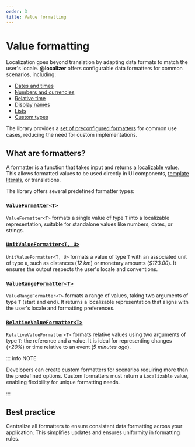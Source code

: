 ```yaml
---
order: 3
title: Value formatting
---
```


# Value formatting

Localization goes beyond translation by adapting data formats to match the user's locale. **@localizer** offers configurable data formatters for common scenarios, including:

- [Dates and times](./dates-and-times/index.md)
- [Numbers and currencies](./numbers/index.md)
- [Relative time](./relative-time/index.md)
- [Display names](./display-name/index.md)
- [Lists](./lists/index.md)
- [Custom types](./custom-data-types/index.md)

The library provides a [set of preconfigured formatters](./preconfigured-formatters/index.md) for common use cases, reducing the need for custom implementations.

## What are formatters?

A formatter is a function that takes input and returns a [localizable value](../introduction/localizable.md). This allows formatted values to be used directly in UI components, [template literals](../introduction/localizable.md#string-templates), or translations.

The library offers several predefined formatter types:

### [`ValueFormatter<T>`](../api/_localizer/core/ValueFormatter/index.md)

`ValueFormatter<T>` formats a single value of type `T` into a localizable representation, suitable for standalone values like numbers, dates, or strings.

### [`UnitValueFormatter<T, U>`](../api/_localizer/core/UnitValueFormatter/index.md)

`UnitValueFormatter<T, U>` formats a value of type `T` with an associated unit of type `U`, such as distances (_12 km_) or monetary amounts (_$123.00_). It ensures the output respects the user's locale and conventions.

### [`ValueRangeFormatter<T>`](../api/_localizer/core/ValueRangeFormatter/index.md)

`ValueRangeFormatter<T>` formats a range of values, taking two arguments of type `T` (start and end). It returns a localizable representation that aligns with the user's locale and formatting preferences.

### [`RelativeValueFormatter<T>`](../api/_localizer/core/RelativeValueFormatter/index.md)

`RelativeValueFormatter<T>` formats relative values using two arguments of type `T`: the reference and a value. It is ideal for representing changes (_+20%_) or time relative to an event (_5 minutes ago_).

::: info NOTE

Developers can create custom formatters for scenarios requiring more than the predefined options. Custom formatters must return a `Localizable` value, enabling flexibility for unique formatting needs.

:::

## Best practice

Centralize all formatters to ensure consistent data formatting across your application. This simplifies updates and ensures uniformity in formatting rules.
